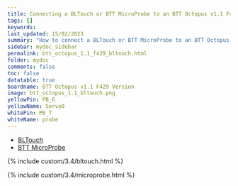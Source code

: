 ```yaml
---
title: Connecting a BLTouch or BTT MicroProbe to an BTT Octopus v1.1 F429 Version
tags: []
keywords: 
last_updated: 15/02/2023
summary: "How to connect a BLTouch or BTT MicroProbe to an BTT Octopus v1.1 F429 Version"
sidebar: mydoc_sidebar
permalink: btt_octopus_1.1_f429_bltouch.html
folder: mydoc
comments: false
toc: false
datatable: true
boardname: BTT Octopus v1.1 F429 Version
image: btt_octopus_1.1_bltouch.png
yellowPin: PB_6
yellowName: Servo0
whitePin: PB_7
whiteName: probe
---
```


<ul id="profileTabs" class="nav nav-tabs">
  <li class="active"><a class="noCrossRef" href="#bltouch" data-toggle="tab">BLTouch</a></li>  
  <li><a class="noCrossRef" href="#micro" data-toggle="tab">BTT MicroProbe</a></li>
</ul>
  <div class="tab-content">
<div role="tabpanel" class="tab-pane active" id="bltouch" markdown="1">

{% include custom/3.4/bltouch.html %}

</div>

<div role="tabpanel" class="tab-pane" id="micro" markdown="1">

{% include custom/3.4/microprobe.html %}

</div>

</div>
